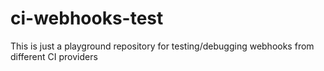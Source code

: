 # ci-webhooks-test

This is just a playground repository for testing/debugging webhooks from different CI providers










